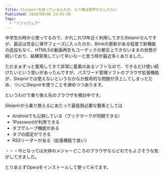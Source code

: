 ```yaml
---
Title: Sleipnirを使っているんだが、もう俺は限界かもしれない
Published: 2018/06/06 23:01:36
Tags:
  - "ソフトウェア"
---
```

中学生の時から使ってるので、かれこれ13年近く利用してきたSleipnirなんですが、最近は完全に保守フェーズに入ったのか、Blinkの更新がある程度で新機能の追加もなく、HTML5の動画再生もコーデックの都合上できないままの状態が続いており、結構常用していて辛いなーと思う時が最近多くありました。  


<?# OEmbed "https://www.fenrir-inc.com/jp/sleipnir/4/" /?>


ただまぁずっと愛用してきて非常に愛着のあるソフトなので、できるだけ使い続けたいという思いがあったんですが、パスワード管理ソフトのブラウザ拡張機能が、Sleipnirでは使えないというなかなか致命的な問題が浮上してしまったため、ついにSleipnirを使うことを諦めつつあります。  


<?# OEmbed "https://blog.hitsujin.jp/entry/2018/06/05/211617" /?>


というわけで乗り換え先のブラウザを検討中です。  

Sleipnirから乗り換えるにあたって最低限必要な要素としては  

* Androidでも公開している（ブックマークが同期できる）
* 1Passwordが利用できる
* タブグループ機能がある
* タブの固定ができる
* RSSリーダーがある（拡張機能で良い）

・・・今となっては大体のメジャーどころのブラウザならどれでもよさそうな気がしてきました。    

とりあえずOperaをインストールして使ってみてます。  
